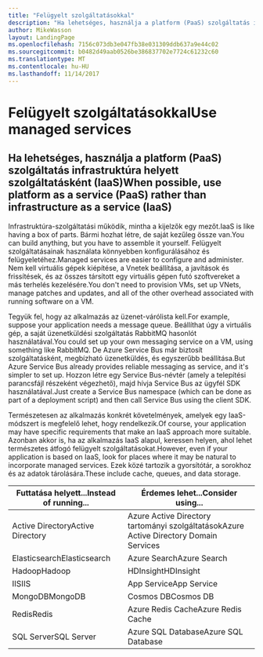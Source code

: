 ```yaml
---
title: "Felügyelt szolgáltatásokkal"
description: "Ha lehetséges, használja a platform (PaaS) szolgáltatás infrastruktúrán szolgáltatásként (IaaS)"
author: MikeWasson
layout: LandingPage
ms.openlocfilehash: 7156c073db3e047fb38e031309ddb637a9e44c02
ms.sourcegitcommit: b0482d49aab0526be386837702e7724c61232c60
ms.translationtype: MT
ms.contentlocale: hu-HU
ms.lasthandoff: 11/14/2017
---
```

# <a name="use-managed-services"></a><span data-ttu-id="34ecb-103">Felügyelt szolgáltatásokkal</span><span class="sxs-lookup"><span data-stu-id="34ecb-103">Use managed services</span></span>

## <a name="when-possible-use-platform-as-a-service-paas-rather-than-infrastructure-as-a-service-iaas"></a><span data-ttu-id="34ecb-104">Ha lehetséges, használja a platform (PaaS) szolgáltatás infrastruktúra helyett szolgáltatásként (IaaS)</span><span class="sxs-lookup"><span data-stu-id="34ecb-104">When possible, use platform as a service (PaaS) rather than infrastructure as a service (IaaS)</span></span>

<span data-ttu-id="34ecb-105">Infrastruktúra-szolgáltatási működik, mintha a kijelzők egy mezőt.</span><span class="sxs-lookup"><span data-stu-id="34ecb-105">IaaS is like having a box of parts.</span></span> <span data-ttu-id="34ecb-106">Bármi hozhat létre, de saját kezűleg össze van.</span><span class="sxs-lookup"><span data-stu-id="34ecb-106">You can build anything, but you have to assemble it yourself.</span></span> <span data-ttu-id="34ecb-107">Felügyelt szolgáltatásainak használata könnyebben konfigurálásához és felügyeletéhez.</span><span class="sxs-lookup"><span data-stu-id="34ecb-107">Managed services are easier to configure and administer.</span></span> <span data-ttu-id="34ecb-108">Nem kell virtuális gépek kiépítése, a Vnetek beállítása, a javítások és frissítések, és az összes társított egy virtuális gépen futó szoftvereket a más terhelés kezelésére.</span><span class="sxs-lookup"><span data-stu-id="34ecb-108">You don't need to provision VMs, set up VNets, manage patches and updates, and all of the other overhead associated with running software on a VM.</span></span>

<span data-ttu-id="34ecb-109">Tegyük fel, hogy az alkalmazás az üzenet-várólista kell.</span><span class="sxs-lookup"><span data-stu-id="34ecb-109">For example, suppose your application needs a message queue.</span></span> <span data-ttu-id="34ecb-110">Beállíthat úgy a virtuális gép, a saját üzenetküldési szolgáltatás RabbitMQ hasonlót használatával.</span><span class="sxs-lookup"><span data-stu-id="34ecb-110">You could set up your own messaging service on a VM, using something like RabbitMQ.</span></span> <span data-ttu-id="34ecb-111">De Azure Service Bus már biztosít szolgáltatásként, megbízható üzenetküldés, és egyszerűbb beállítása.</span><span class="sxs-lookup"><span data-stu-id="34ecb-111">But Azure Service Bus already provides reliable messaging as service, and it's simpler to set up.</span></span> <span data-ttu-id="34ecb-112">Hozzon létre egy Service Bus-névtér (amely a telepítési parancsfájl részeként végezhető), majd hívja Service Bus az ügyfél SDK használatával.</span><span class="sxs-lookup"><span data-stu-id="34ecb-112">Just create a Service Bus namespace (which can be done as part of a deployment script) and then call Service Bus using the client SDK.</span></span> 

<span data-ttu-id="34ecb-113">Természetesen az alkalmazás konkrét követelmények, amelyek egy IaaS-módszert is megfelelő lehet, hogy rendelkezik.</span><span class="sxs-lookup"><span data-stu-id="34ecb-113">Of course, your application may have specific requirements that make an IaaS approach more suitable.</span></span> <span data-ttu-id="34ecb-114">Azonban akkor is, ha az alkalmazás IaaS alapul, keressen helyen, ahol lehet természetes átfogó felügyelt szolgáltatásokat.</span><span class="sxs-lookup"><span data-stu-id="34ecb-114">However, even if your application is based on IaaS, look for places where it may be natural to incorporate managed services.</span></span> <span data-ttu-id="34ecb-115">Ezek közé tartozik a gyorsítótár, a sorokhoz és az adatok tárolására.</span><span class="sxs-lookup"><span data-stu-id="34ecb-115">These include cache, queues, and data storage.</span></span>

| <span data-ttu-id="34ecb-116">Futtatása helyett...</span><span class="sxs-lookup"><span data-stu-id="34ecb-116">Instead of running...</span></span> | <span data-ttu-id="34ecb-117">Érdemes lehet...</span><span class="sxs-lookup"><span data-stu-id="34ecb-117">Consider using...</span></span> |
|-----------------------|-------------|
| <span data-ttu-id="34ecb-118">Active Directory</span><span class="sxs-lookup"><span data-stu-id="34ecb-118">Active Directory</span></span> | <span data-ttu-id="34ecb-119">Azure Active Directory tartományi szolgáltatások</span><span class="sxs-lookup"><span data-stu-id="34ecb-119">Azure Active Directory Domain Services</span></span> |
| <span data-ttu-id="34ecb-120">Elasticsearch</span><span class="sxs-lookup"><span data-stu-id="34ecb-120">Elasticsearch</span></span> | <span data-ttu-id="34ecb-121">Azure Search</span><span class="sxs-lookup"><span data-stu-id="34ecb-121">Azure Search</span></span> |
| <span data-ttu-id="34ecb-122">Hadoop</span><span class="sxs-lookup"><span data-stu-id="34ecb-122">Hadoop</span></span> | <span data-ttu-id="34ecb-123">HDInsight</span><span class="sxs-lookup"><span data-stu-id="34ecb-123">HDInsight</span></span> |
| <span data-ttu-id="34ecb-124">IIS</span><span class="sxs-lookup"><span data-stu-id="34ecb-124">IIS</span></span> | <span data-ttu-id="34ecb-125">App Service</span><span class="sxs-lookup"><span data-stu-id="34ecb-125">App Service</span></span> |
| <span data-ttu-id="34ecb-126">MongoDB</span><span class="sxs-lookup"><span data-stu-id="34ecb-126">MongoDB</span></span> | <span data-ttu-id="34ecb-127">Cosmos DB</span><span class="sxs-lookup"><span data-stu-id="34ecb-127">Cosmos DB</span></span> |
| <span data-ttu-id="34ecb-128">Redis</span><span class="sxs-lookup"><span data-stu-id="34ecb-128">Redis</span></span> | <span data-ttu-id="34ecb-129">Azure Redis Cache</span><span class="sxs-lookup"><span data-stu-id="34ecb-129">Azure Redis Cache</span></span> |
| <span data-ttu-id="34ecb-130">SQL Server</span><span class="sxs-lookup"><span data-stu-id="34ecb-130">SQL Server</span></span> | <span data-ttu-id="34ecb-131">Azure SQL Database</span><span class="sxs-lookup"><span data-stu-id="34ecb-131">Azure SQL Database</span></span> |


